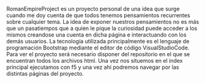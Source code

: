 RomanEmpireProject es un proyecto personal de una idea que surge cuando me doy cuenta de que todos tenemos pensamientos recurrentes sobre cualquier tema. La idea de exponer nuestros pensamientos no es más que un pasatiempos que a quien le pique la curiosidad puede acceder a los mismos creandose una cuenta en dicha página e interactuando con los demás usuarios.
La tecnología utilizada principalmente es el lenguaje de programación Bootstrap mediante el editor de código VisualStudioCode.
Para ver el proyecto será necesario disponer del repositorio en el que se encuentran todos los archivos html. Una vez nos situemos en el index principal ejecutamos con f5 y una vez ahí podremos navegar por las distintas páginas del proyecto.
